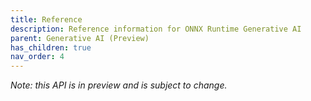 ```yaml
---
title: Reference
description: Reference information for ONNX Runtime Generative AI
parent: Generative AI (Preview)
has_children: true
nav_order: 4
---
```


_Note: this API is in preview and is subject to change._
